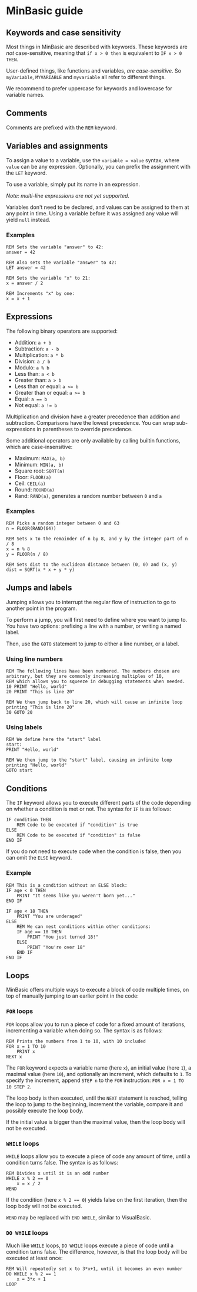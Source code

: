 # MinBasic guide

## Keywords and case sensitivity

Most things in MinBasic are described with keywords.
These keywords are *not* case-sensitive, meaning that `if x > 0 then` is equivalent to `IF x > 0 THEN`.

User-defined things, like functions and variables, *are case-sensitive*. So `myVariable`, `MYVARIABLE` and `myvariable` all refer to different things.

We recommend to prefer uppercase for keywords and lowercase for variable names.

## Comments

Comments are prefixed with the `REM` keyword.

## Variables and assignments

<!-- TODO: prevent usage of LET in incorrect places -->

To assign a value to a variable, use the `variable = value` syntax, where `value` can be any expression.
Optionally, you can prefix the assignment with the `LET` keyword.

To use a variable, simply put its name in an expression.

*Note: multi-line expressions are not yet supported.*

Variables don't need to be declared, and values can be assigned to them at any point in time.
Using a variable before it was assigned any value will yield `null` instead.

### Examples

```basic
REM Sets the variable "answer" to 42:
answer = 42

REM Also sets the variable "answer" to 42:
LET answer = 42

REM Sets the variable "x" to 21:
x = answer / 2

REM Increments "x" by one:
x = x + 1
```


## Expressions

The following binary operators are supported:

- Addition: `a + b`
- Subtraction: `a - b`
- Multiplication: `a * b`
- Division: `a / b`
- Modulo: `a % b`
- Less than: `a < b`
- Greater than: `a > b`
- Less than or equal: `a <= b`
- Greater than or equal: `a >= b`
- Equal: `a == b`
- Not equal: `a != b`

Multiplication and division have a greater precedence than addition and subtraction.
Comparisons have the lowest precedence.
You can wrap sub-expressions in parentheses to override precedence.

Some additional operators are only available by calling builtin functions, which are case-insensitive:

- Maximum: `MAX(a, b)`
- Minimum: `MIN(a, b)`
- Square root: `SQRT(a)`
- Floor: `FLOOR(a)`
- Ceil: `CEIL(a)`
- Round: `ROUND(a)`
- Rand: `RAND(a)`, generates a random number between `0` and `a`

### Examples

```basic
REM Picks a random integer between 0 and 63
n = FLOOR(RAND(64))

REM Sets x to the remainder of n by 8, and y by the integer part of n / 8
x = n % 8
y = FLOOR(n / 8)

REM Sets dist to the euclidean distance between (0, 0) and (x, y)
dist = SQRT(x * x + y * y)
```

## Jumps and labels

Jumping allows you to interrupt the regular flow of instruction to go to another point in the program.

To perform a jump, you will first need to define where you want to jump to.
You have two options: prefixing a line with a number, or writing a named label.

Then, use the `GOTO` statement to jump to either a line number, or a label.

### Using line numbers

```basic
REM The following lines have been numbered. The numbers chosen are arbitrary, but they are commonly increasing multiples of 10,
REM which allows you to squeeze in debugging statements when needed.
10 PRINT "Hello, world"
20 PRINT "This is line 20"

REM We then jump back to line 20, which will cause an infinite loop printing "This is line 20"
30 GOTO 20
```

### Using labels

```basic
REM We define here the "start" label
start:
PRINT "Hello, world"

REM We then jump to the "start" label, causing an infinite loop printing "Hello, world"
GOTO start
```

## Conditions

The `IF` keyword allows you to execute different parts of the code depending on whether a condition is met or not.
The syntax for `IF` is as follows:

```basic
IF condition THEN
    REM Code to be executed if "condition" is true
ELSE
    REM Code to be executed if "condition" is false
END IF
```

If you do not need to execute code when the condition is false, then you can omit the `ELSE` keyword.

### Example

```basic
REM This is a condition without an ELSE block:
IF age < 0 THEN
    PRINT "It seems like you weren't born yet..."
END IF

IF age < 18 THEN
    PRINT "You are underaged"
ELSE
    REM We can nest conditions within other conditions:
    IF age == 18 THEN
        PRINT "You just turned 18!"
    ELSE
        PRINT "You're over 18"
    END IF
END IF
```

## Loops

MinBasic offers multiple ways to execute a block of code multiple times, on top of manually jumping to an earlier point in the code:

### `FOR` loops

`FOR` loops allow you to run a piece of code for a fixed amount of iterations, incrementing a variable when doing so.
The syntax is as follows:

```basic
REM Prints the numbers from 1 to 10, with 10 included
FOR x = 1 TO 10
    PRINT x
NEXT x
```

The `FOR` keyword expects a variable name (here `x`), an initial value (here `1`), a maximal value (here `10`), and optionally an increment, which defaults to `1`.
To specify the increment, append `STEP n` to the `FOR` instruction: `FOR x = 1 TO 10 STEP 2`.

The loop body is then executed, until the `NEXT` statement is reached, telling the loop to jump to the beginning, increment the variable, compare it and possibly execute the loop body.

If the initial value is bigger than the maximal value, then the loop body will not be executed.

### `WHILE` loops

`WHILE` loops allow you to execute a piece of code any amount of time, until a condition turns false.
The syntax is as follows:

```basic
REM Divides x until it is an odd number
WHILE x % 2 == 0
    x = x / 2
WEND
```

If the condition (here `x % 2 == 0`) yields false on the first iteration, then the loop body will not be executed.

`WEND` may be replaced with `END WHILE`, similar to VisualBasic.

### `DO WHILE` loops

Much like `WHILE` loops, `DO WHILE` loops execute a piece of code until a condition turns false.
The difference, however, is that the loop body will be executed at least once:

```basic
REM Will repeatedly set x to 3*x+1, until it becomes an even number
DO WHILE x % 2 == 1
    x = 3*x + 1
LOOP
```
